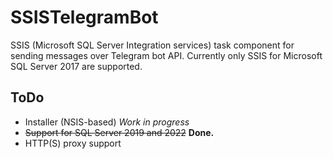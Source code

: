 # SSISTelegramBot

SSIS (Microsoft SQL Server Integration services) task component for sending messages over Telegram bot API.
Currently only SSIS for Microsoft SQL Server 2017 are supported.

## ToDo
- Installer (NSIS-based) *Work in progress*
- ~~Support for SQL Server 2019 and 2022~~ **Done.**
- HTTP(S) proxy support
